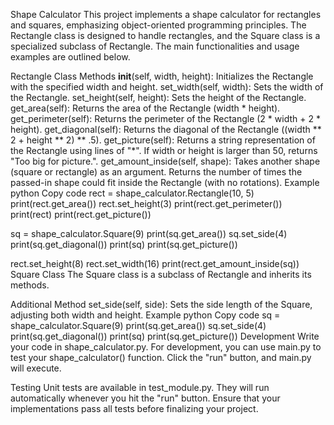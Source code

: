 Shape Calculator
This project implements a shape calculator for rectangles and squares, emphasizing object-oriented programming principles. The Rectangle class is designed to handle rectangles, and the Square class is a specialized subclass of Rectangle. The main functionalities and usage examples are outlined below.

Rectangle Class
Methods
__init__(self, width, height): Initializes the Rectangle with the specified width and height.
set_width(self, width): Sets the width of the Rectangle.
set_height(self, height): Sets the height of the Rectangle.
get_area(self): Returns the area of the Rectangle (width * height).
get_perimeter(self): Returns the perimeter of the Rectangle (2 * width + 2 * height).
get_diagonal(self): Returns the diagonal of the Rectangle ((width ** 2 + height ** 2) ** .5).
get_picture(self): Returns a string representation of the Rectangle using lines of "*". If width or height is larger than 50, returns "Too big for picture.".
get_amount_inside(self, shape): Takes another shape (square or rectangle) as an argument. Returns the number of times the passed-in shape could fit inside the Rectangle (with no rotations).
Example
python
Copy code
rect = shape_calculator.Rectangle(10, 5)
print(rect.get_area())
rect.set_height(3)
print(rect.get_perimeter())
print(rect)
print(rect.get_picture())

sq = shape_calculator.Square(9)
print(sq.get_area())
sq.set_side(4)
print(sq.get_diagonal())
print(sq)
print(sq.get_picture())

rect.set_height(8)
rect.set_width(16)
print(rect.get_amount_inside(sq))
Square Class
The Square class is a subclass of Rectangle and inherits its methods.

Additional Method
set_side(self, side): Sets the side length of the Square, adjusting both width and height.
Example
python
Copy code
sq = shape_calculator.Square(9)
print(sq.get_area())
sq.set_side(4)
print(sq.get_diagonal())
print(sq)
print(sq.get_picture())
Development
Write your code in shape_calculator.py. For development, you can use main.py to test your shape_calculator() function. Click the "run" button, and main.py will execute.

Testing
Unit tests are available in test_module.py. They will run automatically whenever you hit the "run" button. Ensure that your implementations pass all tests before finalizing your project.
